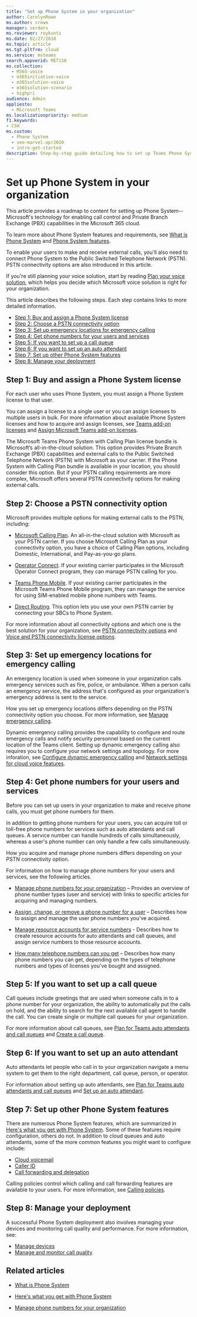 ```yaml
---
title: "Set up Phone System in your organization"
author: CarolynRowe
ms.author: crowe
manager: serdars
ms.reviewer: roykuntz
ms.date: 02/27/2018
ms.topic: article
ms.tgt.pltfrm: cloud
ms.service: msteams
search.appverid: MET150
ms.collection:
  - M365-voice
  - m365initiative-voice
  - m365solution-voice
  - m365solution-scenario
  - highpri
audience: Admin
appliesto:
  - Microsoft Teams
ms.localizationpriority: medium
f1.keywords:
- CSH
ms.custom:
  - Phone System
  - seo-marvel-apr2020
  - intro-get-started
description: Step-by-step guide detailing how to set up Teams Phone System for your organization in Microsoft 365.
---
```


# Set up Phone System in your organization

This article provides a roadmap to content for setting up Phone System--Microsoft's technology for enabling call control and Private Branch Exchange (PBX) capabilities in the Microsoft 365 cloud. 

To learn more about Phone System features and requirements, see [What is Phone System](what-is-phone-system-in-office-365.md) and [Phone System features](here-s-what-you-get-with-phone-system.md). 

To enable your users to make and receive external calls, you'll also need to connect Phone System to the Public Switched Telephone Network (PSTN). PSTN connectivity options are also introduced in this article.  

If you're still planning your voice solution, start by reading [Plan your voice solution](cloud-voice-landing-page.md), which helps you decide which Microsoft voice solution is right for your organization. 


This article describes the following steps. Each step contains links to more detailed information.
 
- [Step 1: Buy and assign a Phone System license](#step-1-buy-and-assign-a-phone-system-license)
- [Step 2: Choose a PSTN connectivity option](#step-2-choose-a-pstn-connectivity-option)
- [Step 3: Set up emergency locations for emergency calling](#step-3-set-up-emergency-locations-for-emergency-calling)
- [Step 4: Get phone numbers for your users and services](#step-4-get-phone-numbers-for-your-users-and-services)
- [Step 5: If you want to set up a call queue](#step-5-if-you-want-to-set-up-a-call-queue)
- [Step 6: If you want to set up an auto attendant](#step-6-if-you-want-to-set-up-an-auto-attendant)
- [Step 7: Set up other Phone System features](#step-7-set-up-other-phone-system-features)
- [Step 8: Manage your deployment](#step-8-manage-your-deployment)




## Step 1: Buy and assign a Phone System license

For each user who uses Phone System, you must assign a Phone System license to that user.   

You can assign a license to a single user or you can assign licenses to multiple users in bulk. For more information about available Phone System licenses and how to acquire and assign licenses, see [Teams add-on licenses](/microsoftteams//teams-add-on-licensing/microsoft-teams-add-on-licensing) and [Assign Microsoft Teams add-on licenses](/microsoftteams/teams-add-on-licensing/assign-teams-add-on-licenses).

The Microsoft Teams Phone System with Calling Plan license bundle is Microsoft’s all-in-the-cloud solution. This option provides Private Branch Exchange (PBX) capabilities and external calls to the Public Switched Telephone Network (PSTN) with Microsoft as your carrier. If the Phone System with Calling Plan bundle is available in your location, you should consider this option. But if your PSTN calling requirements are more complex, Microsoft offers several PSTN connectivity options for making external calls.

## Step 2: Choose a PSTN connectivity option

Microsoft provides multiple options for making external calls to the PSTN, including:

- [Microsoft Calling Plan](calling-plans-for-office-365.md). An all-in-the-cloud solution with Microsoft as your PSTN carrier. If you choose Microsoft Calling Plan as your connectivity option, you have a choice of Calling Plan options, including Domestic, International, and Pay-as-you-go plans.

- [Operator Connect](operator-connect-plan.md). If your existing carrier participates in the Microsoft Operator Connect program, they can manage PSTN calling for you.

- [Teams Phone Mobile](operator-connect-mobile-plan.md). If your existing carrier participates in the Microsoft Teams Phone Mobile program, they can manage the service for using SIM-enabled mobile phone numbers with Teams.

- [Direct Routing](direct-routing-plan.md). This option lets you use your own PSTN carrier by connecting your SBCs to Phone System.

For more information about all connectivity options and which one is the best solution for your organization, see [PSTN connectivity options](pstn-connectivity.md) and [Voice and PSTN connectivity license options](/teams-add-on-licensing/microsoft-teams-add-on-licensing?branch=crowe-phone-system#voice-and-pstn-connectivity.md).


## Step 3: Set up emergency locations for emergency calling

An emergency location is used when someone in your organization calls emergency services such as fire, police, or ambulance. When a person calls an emergency service, the address that's configured as your organization's emergency address is sent to the service. 

How you set up emergency locations differs depending on the PSTN connectivity option you choose.  For more information, see [Manage emergency calling](what-are-emergency-locations-addresses-and-call-routing.md).

Dynamic emergency calling provides the capability to configure and route emergency calls and notify security personnel based on the current location of the Teams client. Setting up dynamic emergency calling also requires you to configure your network settings and topology.  For more inforation, see [Configure dynamic emergency calling](configure-dynamic-emergency-calling.md) and [Network settings for cloud voice features](cloud-voice-network-settings.md).

## Step 4: Get phone numbers for your users and services

Before you can set up users in your organization to make and receive phone calls, you must get phone numbers for them.

In addition to getting phone numbers for your users, you can acquire toll or toll-free phone numbers for services such as auto attendants and call queues. A service number can handle hundreds of calls simultaneously, whereas a user's phone number can only handle a few calls simultaneously.

How you acquire and manage phone numbers differs depending on your PSTN connectivity option.

For information on how to manage phone numbers for your users and services, see the following articles. 

- [Manage phone numbers for your organization](manage-phone-numbers-landing-page.md) – Provides an overview of phone number types (user and service) with links to specific articles for acquiring and managing numbers.

- [Assign, change, or remove a phone number for a user](assign-change-or-remove-a-phone-number-for-a-user.md) – Describes how to assign and manage the user phone numbers you've acquired.  

- [Manage resource accounts for service numbers](manage-resource-accounts.md) - Describes how to create resource accounts for auto attendants and call queues, and assign service numbers to those resource accounts.

- [How many telephone numbers can you get](how-many-phone-numbers-can-you-get.md) – Describes how many phone numbers you can get, depending on the types of telephone numbers and types of licenses you've bought and assigned.


## Step 5: If you want to set up a call queue

Call queues include greetings that are used when someone calls in to a phone number for your organization, the ability to automatically put the calls on hold, and the ability to search for the next available call agent to handle the call. You can create single or multiple call queues for your organization.

For more information about call queues, see [Plan for Teams auto attendants and call queues](plan-auto-attendant-call-queue.md) and [Create a call queue](create-a-phone-system-call-queue.md).

## Step 6: If you want to set up an auto attendant

Auto attendants let people who call in to your organization navigate a menu system to get them to the right department, call queue, person, or operator.

For information about setting up auto attendants, see [Plan for Teams auto attendants and call queues](plan-auto-attendant-call-queue.md) and [Set up an auto attendant](create-a-phone-system-auto-attendant.md).

## Step 7: Set up other Phone System features

There are numerous Phone System features, which are summarized in [Here's what you get with Phone System](here-s-what-you-get-with-phone-system.md). Some of these features require configuration, others do not.  In addition to cloud queues and auto attendants, some of the more common features you might want to configure include:

- [Cloud voicemail](set-up-phone-system-voicemail.md)
- [Caller ID](caller-id-policies.md)
- [Call forwarding and delegation](user-call-settings.md)

Calling policies control which calling and call forwarding features are available to your users. For more information, see [Calling policies](teams-calling-policy.md).

## Step 8: Manage your deployment

A successful Phone System deployment also involves managing your devices and monitoring call quality and performance. For more information, see:

- [Manage devices](/devices/device-management.md)
- [Manage and monitor call quality](monitor-call-quality-qos.md)


## Related articles

- [What is Phone System](what-is-phone-system-in-office-365.md)

- [Here's what you get with Phone System](here-s-what-you-get-with-phone-system.md)

- [Manage phone numbers for your organization](manage-phone-numbers-landing-page.md)
